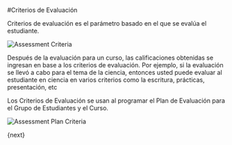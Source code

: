 #Criterios de Evaluación

Criterios de evaluación es el parámetro basado en el que se evalúa el estudiante.

<img class="screenshot" alt="Assessment Criteria" src="/docs/assets/img/schools/assessment/assessment-criteria.png">

Después de la evaluación para un curso, las calificaciones obtenidas se ingresan en base a los criterios de evaluación. Por ejemplo, si la evaluación se llevó a cabo para el tema de la ciencia, entonces usted puede evaluar al estudiante en ciencia en varios criterios como la escritura, prácticas, presentación, etc

Los Criterios de Evaluación se usan al programar el Plan de Evaluación para el Grupo de Estudiantes y el Curso.

<img class="screenshot" alt="Assessment Plan Criteria" src="/docs/assets/img/schools/assessment/assessment-plan-criteria.png">

{next}
